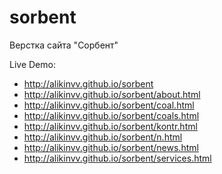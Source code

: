 # sorbent
Верстка сайта "Сорбент"

Live Demo:
  - http://alikinvv.github.io/sorbent
  - http://alikinvv.github.io/sorbent/about.html
  - http://alikinvv.github.io/sorbent/coal.html
  - http://alikinvv.github.io/sorbent/coals.html
  - http://alikinvv.github.io/sorbent/kontr.html
  - http://alikinvv.github.io/sorbent/n.html
  - http://alikinvv.github.io/sorbent/news.html
  - http://alikinvv.github.io/sorbent/services.html
